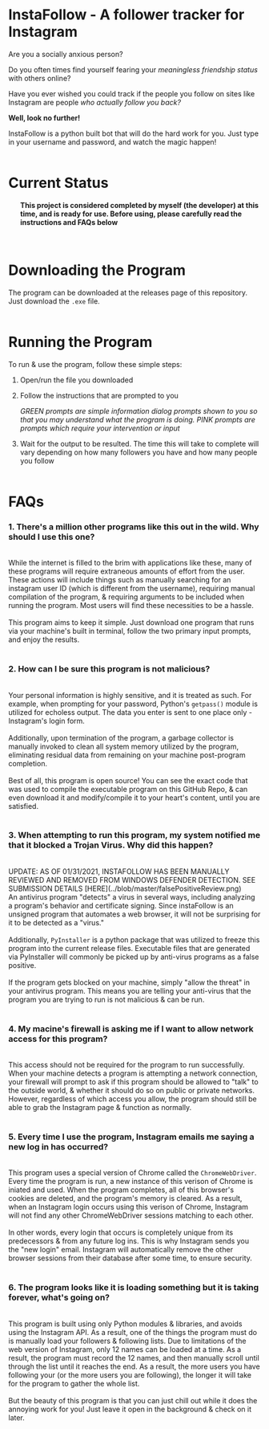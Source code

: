 # InstaFollow - A follower tracker for Instagram

Are you a socially anxious person? 

Do you often times find yourself fearing your *meaningless friendship status* with others online? 

Have you ever wished you could track if the people you follow on sites like Instagram are people *who actually follow you back?*

**Well, look no further!**

InstaFollow is a python built bot that will do the hard work for you. Just type in your username and password, and watch the magic happen!<br><br>

# Current Status
**<ul>This project is considered completed by myself (the developer) at this time, and is ready for use. Before using, please carefully read the instructions and FAQs below</ul>**<br>


# Downloading the Program
The program can be downloaded at the releases page of this repository. Just download the `.exe` file.<br><br>

# Running the Program
To run & use the program, follow these simple steps:

 1. Open/run the file you downloaded

 2. Follow the instructions that are prompted to you
    
    *GREEN prompts are simple information dialog prompts shown to you so that you may understand what the program is doing. PINK prompts are prompts which require your intervention or input*
 
 3. Wait for the output to be resulted. The time this will take to complete will vary depending on how many followers you have and how many people you follow<br><br>

 # FAQs
<h3><b>1. There's a million other programs like this out in the wild. Why should I use this one?</b></h3>
<br>While the internet is filled to the brim with applications like these, many of these programs will require extraneous amounts of effort from the user. These actions will include things such as manually searching for an instagram user ID (which is different from the username), requiring manual compilation of the program, & requiring arguments to be included when running the program. Most users will find these necessities to be a hassle. <br><br>
This program aims to keep it simple. Just download one program that runs via your machine's built in terminal, follow the two primary input prompts, and enjoy the results.<br><br>
<h3><b>2. How can I be sure this program is not malicious?</b><br></h3>
<br>Your personal information is highly sensitive, and it is treated as such. For example, when prompting for your password, Python's <code>getpass()</code> module is utilized for echoless output. The data you enter is sent to one place only - Instagram's login form. <br><br>
Additionally, upon termination of the program, a garbage collector is manually invoked to clean all system memory utilized by the program, eliminating residual data from remaining on your machine post-program completion. <br><br>
Best of all, this program is open source! You can see the exact code that was used to compile the executable program on this GitHub Repo, & can even download it and modify/compile it to your heart's content, until you are satisfied. 
<br><br>
<h3><b>3. When attempting to run this program, my system notified me that it blocked a Trojan Virus. Why did this happen?</b><br></h3><br>
UPDATE: AS OF 01/31/2021, INSTAFOLLOW HAS BEEN MANUALLY REVIEWED AND REMOVED FROM WINDOWS DEFENDER DETECTION. SEE SUBMISSION DETAILS
[HERE](../blob/master/falsePositiveReview.png)
 
 <br>
An antivirus program "detects" a virus in several ways, including analyzing a program's behavior and certificate signing. Since instaFollow is an unsigned program that automates a web browser, it will not be surprising for it to be detected as a "virus."
<br><br>
Additionally, <code>PyInstaller</code> is a python package that was utilized to freeze this program into the current release files. Executable files that are generated via PyInstaller will commonly be picked up by anti-virus programs as a false positive. 
<br><br>
If the program gets blocked on your machine, simply "allow the threat" in your antivirus program. This means you are telling your anti-virus that the program you are trying to run is not malicious & can be run. 
<br><br>
<h3><b>4. My macine's firewall is asking me if I want to allow network access for this program?</b><br></h3>
<br>
This access should not be required for the program to run successfully. When your machine detects a program is attempting a network connection, your firewall will prompt to ask if this program should be allowed to "talk" to the outside world, & whether it should do so on public or private networks. However, regardless of which access you allow, the program should still be able to grab the Instagram page & function as normally.
<br><br>
<h3><b>5. Every time I use the program, Instagram emails me saying a new log in has occurred? </b><br></h3>
<br>
This program uses a special version of Chrome called the <code>ChromeWebDriver</code>. Every time the program is run, a new instance of this verison of Chrome is iniated and used. When the program completes, all of this browser's cookies are deleted, and the program's memory is cleared. As a result, when an Instagram login occurs using this verison of Chrome, Instagram will not find any other ChromeWebDriver sessions matching to each other. 
<br><br>
In other words, every login that occurs is completely unique from its predecessors & from any future log ins. This is why Instagram sends you the "new login" email. Instagram will automatically remove the other browser sessions from their database after some time, to ensure security.  
<br><br>

<h3><b>6. The program looks like it is loading something but it is taking forever, what's going on? </b><br></h3>
<br>
This program is built using only Python modules & libraries, and avoids using the Instagram API. As a result, one of the things the program must do is manually load your followers & following lists. Due to limitations of the web version of Instagram, only 12 names can be loaded at a time. As a result, the program must record the 12 names, and then manually scroll until through the list until it reaches the end. As a result, the more users you have following your (or the more users you are following), the longer it will take for the program to gather the whole list. 
<br><br>
But the beauty of this program is that you can just chill out while it does the annoying work for you! Just leave it open in the background & check on it later. 
